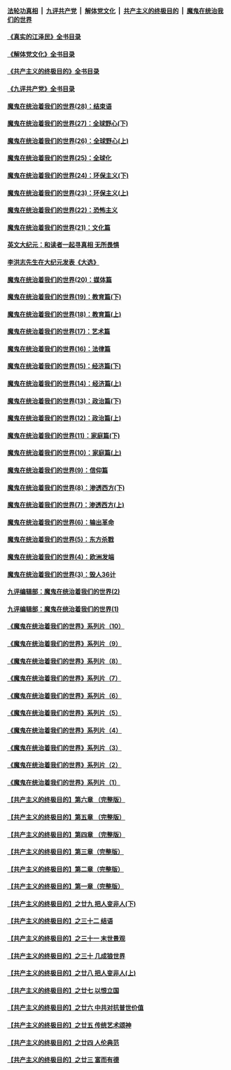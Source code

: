 ####  [法轮功真相](../../../../basic/blob/master/README.md?t=05070101) &nbsp;|&nbsp; [九评共产党](../../../../9ping.md/blob/master/README.md?t=05070101) &nbsp;|&nbsp; [解体党文化](../../../../jtdwh.md/blob/master/README.md?t=05070101)  &nbsp;|&nbsp; [共产主义的终极目的](../../../../gczydzjmd.md/blob/master/README.md?t=05070101) &nbsp;|&nbsp; [魔鬼在统治我们的世界](../../../../mgztzwmdsj.md/blob/master/README.md?t=05070101) 

#### [《真实的江泽民》全书目录](../pages/nsc422/n13721399.md?t=05070101) 

#### [《解体党文化》全书目录](../pages/nsc422/n13721157.md?t=05070101) 

#### [《共产主义的终极目的》全书目录](../pages/nsc422/n13721048.md?t=05070101) 

#### [《九评共产党》全书目录](../pages/nsc422/n13708085.md?t=05070101) 

#### [魔鬼在统治着我们的世界(28)：结束语](../pages/nsc422/n10936246.md?t=05070101) 

#### [魔鬼在统治着我们的世界(27)：全球野心(下)](../pages/nsc422/n10928319.md?t=05070101) 

#### [魔鬼在统治着我们的世界(26)：全球野心(上)](../pages/nsc422/n10900318.md?t=05070101) 

#### [魔鬼在统治着我们的世界(25)：全球化](../pages/nsc422/n10788205.md?t=05070101) 

#### [魔鬼在统治着我们的世界(24)：环保主义(下)](../pages/nsc422/n10695307.md?t=05070101) 

#### [魔鬼在统治着我们的世界(23)：环保主义(上)](../pages/nsc422/n10688613.md?t=05070101) 

#### [魔鬼在统治着我们的世界(22)：恐怖主义](../pages/nsc422/n10614727.md?t=05070101) 

#### [魔鬼在统治着我们的世界(21)：文化篇](../pages/nsc422/n10597706.md?t=05070101) 

#### [英文大纪元：和读者一起寻真相 无所畏惧](../pages/nsc422/n12542027.md?t=05070101) 

#### [李洪志先生在大纪元发表《大选》](../pages/nsc422/n12534746.md?t=05070101) 

#### [魔鬼在统治着我们的世界(20)：媒体篇](../pages/nsc422/n10586579.md?t=05070101) 

#### [魔鬼在统治着我们的世界(19)：教育篇(下)](../pages/nsc422/n10564808.md?t=05070101) 

#### [魔鬼在统治着我们的世界(18)：教育篇(上)](../pages/nsc422/n10526970.md?t=05070101) 

#### [魔鬼在统治着我们的世界(17)：艺术篇](../pages/nsc422/n10499093.md?t=05070101) 

#### [魔鬼在统治着我们的世界(16)：法律篇](../pages/nsc422/n10485969.md?t=05070101) 

#### [魔鬼在统治着我们的世界(15)：经济篇(下)](../pages/nsc422/n10469975.md?t=05070101) 

#### [魔鬼在统治着我们的世界(14)：经济篇(上)](../pages/nsc422/n10457370.md?t=05070101) 

#### [魔鬼在统治着我们的世界(13)：政治篇(下)](../pages/nsc422/n10448270.md?t=05070101) 

#### [魔鬼在统治着我们的世界(12)：政治篇(上)](../pages/nsc422/n10444576.md?t=05070101) 

#### [魔鬼在统治着我们的世界(11)：家庭篇(下)](../pages/nsc422/n10440961.md?t=05070101) 

#### [魔鬼在统治着我们的世界(10)：家庭篇(上)](../pages/nsc422/n10435448.md?t=05070101) 

#### [魔鬼在统治着我们的世界(9)：信仰篇](../pages/nsc422/n10432159.md?t=05070101) 

#### [魔鬼在统治着我们的世界(8)：渗透西方(下)](../pages/nsc422/n10429603.md?t=05070101) 

#### [魔鬼在统治着我们的世界(7)：渗透西方(上)](../pages/nsc422/n10426013.md?t=05070101) 

#### [魔鬼在统治着我们的世界(6)：输出革命](../pages/nsc422/n10421536.md?t=05070101) 

#### [魔鬼在统治着我们的世界(5)：东方杀戮](../pages/nsc422/n10417707.md?t=05070101) 

#### [魔鬼在统治着我们的世界(4)：欧洲发端](../pages/nsc422/n10414890.md?t=05070101) 

#### [魔鬼在统治着我们的世界(3)：毁人36计](../pages/nsc422/n10411583.md?t=05070101) 

#### [九评编辑部：魔鬼在统治着我们的世界(2)](../pages/nsc422/n10410036.md?t=05070101) 

#### [九评编辑部：魔鬼在统治着我们的世界(1)](../pages/nsc422/n10406825.md?t=05070101) 

#### [《魔鬼在统治着我们的世界》系列片（10）](../pages/nsc422/n12292670.md?t=05070101) 

#### [《魔鬼在统治着我们的世界》系列片（9）](../pages/nsc422/n12290859.md?t=05070101) 

#### [《魔鬼在统治着我们的世界》系列片（8）](../pages/nsc422/n12287445.md?t=05070101) 

#### [《魔鬼在统治着我们的世界》系列片（7）](../pages/nsc422/n12283425.md?t=05070101) 

#### [《魔鬼在统治着我们的世界》系列片（6）](../pages/nsc422/n12282314.md?t=05070101) 

#### [《魔鬼在统治着我们的世界》系列片（5）](../pages/nsc422/n12281419.md?t=05070101) 

#### [《魔鬼在统治着我们的世界》系列片（4）](../pages/nsc422/n12274024.md?t=05070101) 

#### [《魔鬼在统治着我们的世界》系列片（3）](../pages/nsc422/n12271322.md?t=05070101) 

#### [《魔鬼在统治着我们的世界》系列片（2）](../pages/nsc422/n12269049.md?t=05070101) 

#### [《魔鬼在统治着我们的世界》系列片（1）](../pages/nsc422/n12267575.md?t=05070101) 

#### [【共产主义的终极目的】第六章 （完整版）](../pages/nsc422/n11428913.md?t=05070101) 

#### [【共产主义的终极目的】第五章 （完整版）](../pages/nsc422/n11428912.md?t=05070101) 

#### [【共产主义的终极目的】第四章 （完整版）](../pages/nsc422/n11428907.md?t=05070101) 

#### [【共产主义的终极目的】第三章（完整版）](../pages/nsc422/n11428848.md?t=05070101) 

#### [【共产主义的终极目的】第二章（完整版）](../pages/nsc422/n11428831.md?t=05070101) 

#### [【共产主义的终极目的】第一章（完整版）](../pages/nsc422/n11417651.md?t=05070101) 

#### [【共产主义的终极目的】之廿九 把人变非人(下)](../pages/nsc422/n11344140.md?t=05070101) 

#### [【共产主义的终极目的】之三十二 结语](../pages/nsc422/n11360535.md?t=05070101) 

#### [【共产主义的终极目的】之三十一 末世景观](../pages/nsc422/n11351129.md?t=05070101) 

#### [【共产主义的终极目的】之三十 几成狼世界](../pages/nsc422/n11348280.md?t=05070101) 

#### [【共产主义的终极目的】之廿八 把人变非人(上)](../pages/nsc422/n11340492.md?t=05070101) 

#### [【共产主义的终极目的】之廿七 以恨立国](../pages/nsc422/n11336944.md?t=05070101) 

#### [【共产主义的终极目的】之廿六 中共对抗普世价值](../pages/nsc422/n11324785.md?t=05070101) 

#### [【共产主义的终极目的】之廿五 传统艺术颂神](../pages/nsc422/n11296396.md?t=05070101) 

#### [【共产主义的终极目的】之廿四 人伦典范](../pages/nsc422/n11296397.md?t=05070101) 

#### [【共产主义的终极目的】之廿三 富而有德](../pages/nsc422/n11283598.md?t=05070101) 

